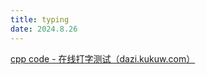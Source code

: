 ```yaml
---
title: typing
date: 2024.8.26
---
```


[cpp code - 在线打字测试（dazi.kukuw.com）](https://dazi.kukuw.com/typing.html?t=4a6c4f88b41f913c8e19d438aaa1357c)
<!--stackedit_data:
eyJoaXN0b3J5IjpbMTMyOTU2NzUxNCwtMTM4Mzk4OTY1N119
-->